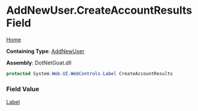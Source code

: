 # AddNewUser\.CreateAccountResults Field

[Home](../../../../../README.md)

**Containing Type**: [AddNewUser](../README.md)

**Assembly**: DotNetGoat\.dll

```csharp
protected System.Web.UI.WebControls.Label CreateAccountResults
```

### Field Value

[Label](https://docs.microsoft.com/en-us/dotnet/api/system.web.ui.webcontrols.label)

